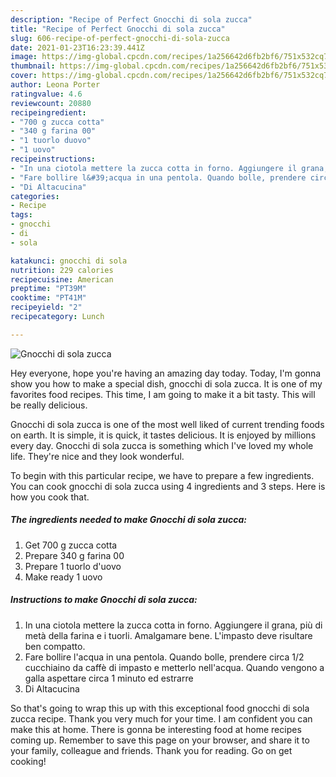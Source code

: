```yaml
---
description: "Recipe of Perfect Gnocchi di sola zucca"
title: "Recipe of Perfect Gnocchi di sola zucca"
slug: 606-recipe-of-perfect-gnocchi-di-sola-zucca
date: 2021-01-23T16:23:39.441Z
image: https://img-global.cpcdn.com/recipes/1a256642d6fb2bf6/751x532cq70/gnocchi-di-sola-zucca-recipe-main-photo.jpg
thumbnail: https://img-global.cpcdn.com/recipes/1a256642d6fb2bf6/751x532cq70/gnocchi-di-sola-zucca-recipe-main-photo.jpg
cover: https://img-global.cpcdn.com/recipes/1a256642d6fb2bf6/751x532cq70/gnocchi-di-sola-zucca-recipe-main-photo.jpg
author: Leona Porter
ratingvalue: 4.6
reviewcount: 20880
recipeingredient:
- "700 g zucca cotta"
- "340 g farina 00"
- "1 tuorlo duovo"
- "1 uovo"
recipeinstructions:
- "In una ciotola mettere la zucca cotta in forno. Aggiungere il grana, più di metà della farina e i tuorli. Amalgamare bene. L&#39;impasto deve risultare ben compatto."
- "Fare bollire l&#39;acqua in una pentola. Quando bolle, prendere circa 1/2 cucchiaino da caffè di impasto e metterlo nell&#39;acqua. Quando vengono a galla aspettare circa 1 minuto ed estrarre"
- "Di Altacucina"
categories:
- Recipe
tags:
- gnocchi
- di
- sola

katakunci: gnocchi di sola 
nutrition: 229 calories
recipecuisine: American
preptime: "PT39M"
cooktime: "PT41M"
recipeyield: "2"
recipecategory: Lunch

---
```



![Gnocchi di sola zucca](https://img-global.cpcdn.com/recipes/1a256642d6fb2bf6/751x532cq70/gnocchi-di-sola-zucca-recipe-main-photo.jpg)

Hey everyone, hope you're having an amazing day today. Today, I'm gonna show you how to make a special dish, gnocchi di sola zucca. It is one of my favorites food recipes. This time, I am going to make it a bit tasty. This will be really delicious.



Gnocchi di sola zucca is one of the most well liked of current trending foods on earth. It is simple, it is quick, it tastes delicious. It is enjoyed by millions every day. Gnocchi di sola zucca is something which I've loved my whole life. They're nice and they look wonderful.


To begin with this particular recipe, we have to prepare a few ingredients. You can cook gnocchi di sola zucca using 4 ingredients and 3 steps. Here is how you cook that.

<!--inarticleads1-->

##### The ingredients needed to make Gnocchi di sola zucca:

1. Get 700 g zucca cotta
1. Prepare 340 g farina 00
1. Prepare 1 tuorlo d&#39;uovo
1. Make ready 1 uovo




<!--inarticleads2-->

##### Instructions to make Gnocchi di sola zucca:

1. In una ciotola mettere la zucca cotta in forno. Aggiungere il grana, più di metà della farina e i tuorli. Amalgamare bene. L&#39;impasto deve risultare ben compatto.
1. Fare bollire l&#39;acqua in una pentola. Quando bolle, prendere circa 1/2 cucchiaino da caffè di impasto e metterlo nell&#39;acqua. Quando vengono a galla aspettare circa 1 minuto ed estrarre
1. Di Altacucina




So that's going to wrap this up with this exceptional food gnocchi di sola zucca recipe. Thank you very much for your time. I am confident you can make this at home. There is gonna be interesting food at home recipes coming up. Remember to save this page on your browser, and share it to your family, colleague and friends. Thank you for reading. Go on get cooking!
